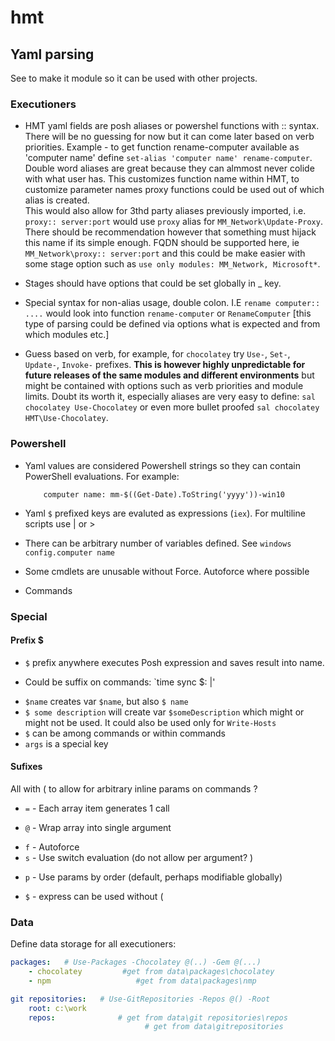 # hmt

## Yaml parsing

See to make it module so it can be used with other projects.

### Executioners

- HMT yaml fields are posh aliases or powershel functions with :: syntax. There will be no guessing for now but it can come later based on verb priorities.
Example - to get function rename-computer available as 'computer name' define `set-alias 'computer name' rename-computer`. Double word aliases are great because they can almmost never colide with what user has. This customizes function name within HMT, to customize parameter names proxy functions could be used out of which alias is created.  
This would also allow for 3thd party aliases previously imported, i.e. `proxy:: server:port` would use `proxy` alias for `MM_Network\Update-Proxy`. There should be recommendation however that something must hijack this name if its simple enough. FQDN should be supported here, ie `MM_Network\proxy:: server:port` and this could be make easier with some stage option such as `use only modules: MM_Network, Microsoft*`.

- Stages should have options that could be set globally in _ key.

- Special syntax for non-alias usage, double colon. I.E `rename computer:: ....` would look into function `rename-computer` or `RenameComputer` [this type of parsing could be defined via options what is expected and from which modules etc.] 

- Guess based on verb, for example, for `chocolatey` try `Use-`, `Set-`, `Update-`, `Invoke-` prefixes. **This is however highly unpredictable for future releases of the same modules and different environments** but might be contained with options such as verb priorities and module limits. Doubt its worth it, especially aliases are very easy to define: `sal chocolatey Use-Chocolatey` or even more bullet proofed `sal chocolatey HMT\Use-Chocolatey`.

### Powershell

- Yaml values are considered Powershell strings so they can contain PowerShell evaluations. For example:
    ```
        computer name: mm-$((Get-Date).ToString('yyyy'))-win10
    ```
- Yaml `$` prefixed keys are evaluted as expressions (`iex`). For multiline scripts use | or >

- There can be arbitrary number of variables defined. See `windows config.computer name`

- Some cmdlets are unusable without Force. Autoforce where possible

- Commands 

### Special

#### Prefix $

+ `$` prefix anywhere executes Posh expression and saves result into name. 
- Could be suffix on commands: `time sync $: |'
+ `$name` creates var `$name`, but also `$ name`
+ `$ some description` will create var `$someDescription` which might or might not be used.
   It could also be used only for `Write-Hosts`
+ `$` can be among commands or within commands 
+ `args` is a special key

#### Sufixes

All with ( to allow for arbitrary inline params on commands ?

+ `=` - Each array item generates 1 call 
- `@` - Wrap array into single argument
+ `f` - Autoforce
+ `s` - Use switch evaluation  (do not allow per argument? )
- `p` - Use params by order (default, perhaps modifiable globally)
+ `$` - express can be used without (


### Data

Define data storage for all executioners:

```yaml
packages:   # Use-Packages -Chocolatey @(..) -Gem @(...) 
    - chocolatey         #get from data\packages\chocolatey
    - npm                   #get from data\packages\nmp

git repositories:   # Use-GitRepositories -Repos @() -Root
    root: c:\work
    repos:              # get from data\git repositories\repos  
                              # get from data\gitrepositories

```
        